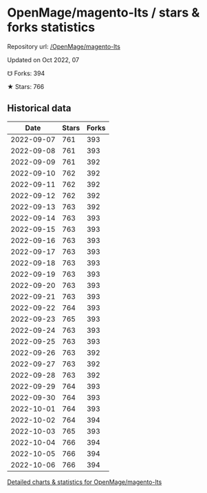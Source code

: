 # OpenMage/magento-lts / stars & forks statistics

Repository url: [/OpenMage/magento-lts](https://github.com/OpenMage/magento-lts)

Updated on Oct 2022, 07

☋ Forks: 394

★ Stars: 766

## Historical data
| Date | Stars | Forks |
|------|-------|-------|
| 2022-09-07 | 761 | 393 | 
| 2022-09-08 | 761 | 393 | 
| 2022-09-09 | 761 | 392 | 
| 2022-09-10 | 762 | 392 | 
| 2022-09-11 | 762 | 392 | 
| 2022-09-12 | 762 | 392 | 
| 2022-09-13 | 763 | 392 | 
| 2022-09-14 | 763 | 393 | 
| 2022-09-15 | 763 | 393 | 
| 2022-09-16 | 763 | 393 | 
| 2022-09-17 | 763 | 393 | 
| 2022-09-18 | 763 | 393 | 
| 2022-09-19 | 763 | 393 | 
| 2022-09-20 | 763 | 393 | 
| 2022-09-21 | 763 | 393 | 
| 2022-09-22 | 764 | 393 | 
| 2022-09-23 | 765 | 393 | 
| 2022-09-24 | 763 | 393 | 
| 2022-09-25 | 763 | 393 | 
| 2022-09-26 | 763 | 392 | 
| 2022-09-27 | 763 | 392 | 
| 2022-09-28 | 763 | 392 | 
| 2022-09-29 | 764 | 393 | 
| 2022-09-30 | 764 | 393 | 
| 2022-10-01 | 764 | 393 | 
| 2022-10-02 | 764 | 394 | 
| 2022-10-03 | 765 | 393 | 
| 2022-10-04 | 766 | 394 | 
| 2022-10-05 | 766 | 394 | 
| 2022-10-06 | 766 | 394 | 


[Detailed charts & statistics for OpenMage/magento-lts](https://reviewgithub.com/rep/OpenMage/magento-lts)
